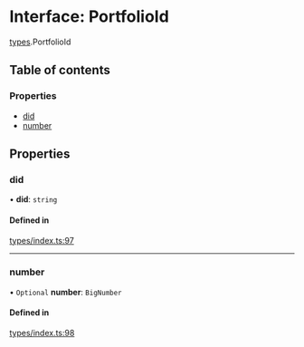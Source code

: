 # Interface: PortfolioId

[types](../wiki/types).PortfolioId

## Table of contents

### Properties

- [did](../wiki/types.PortfolioId#did)
- [number](../wiki/types.PortfolioId#number)

## Properties

### did

• **did**: `string`

#### Defined in

[types/index.ts:97](https://github.com/PolymeshAssociation/polymesh-sdk/blob/16e8c2ca/src/types/index.ts#L97)

___

### number

• `Optional` **number**: `BigNumber`

#### Defined in

[types/index.ts:98](https://github.com/PolymeshAssociation/polymesh-sdk/blob/16e8c2ca/src/types/index.ts#L98)
